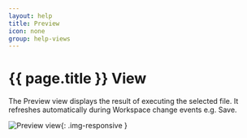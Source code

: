 ```yaml
---
layout: help
title: Preview
icon: none
group: help-views
---
```


{{ page.title }} View
===

The Preview view displays the result of executing the selected file. It refreshes automatically during Workspace change events e.g. Save.

![Preview view](images/ide_view_preview.png){: .img-responsive }
